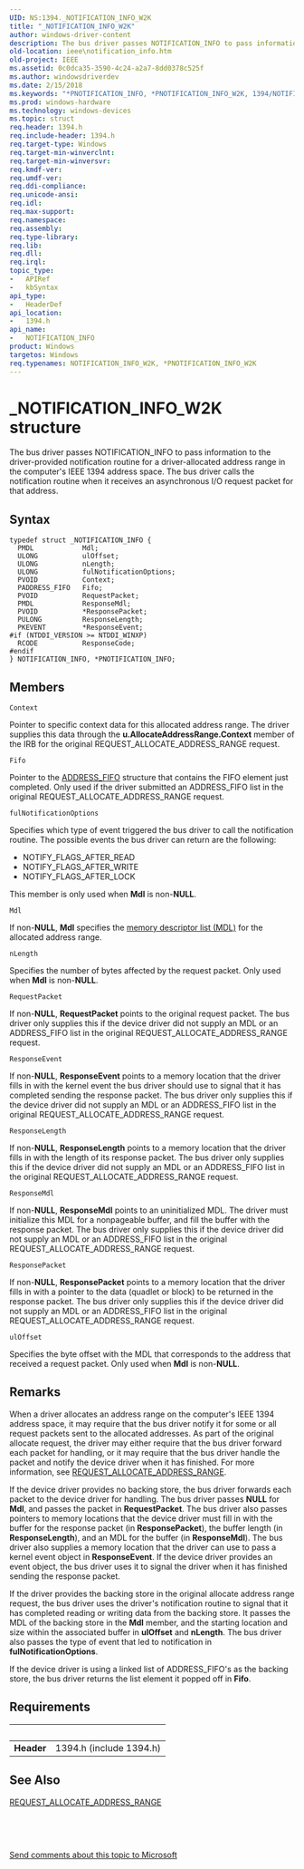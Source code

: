 ```yaml
---
UID: NS:1394._NOTIFICATION_INFO_W2K
title: "_NOTIFICATION_INFO_W2K"
author: windows-driver-content
description: The bus driver passes NOTIFICATION_INFO to pass information to the driver-provided notification routine for a driver-allocated address range in the computer's IEEE 1394 address space.
old-location: ieee\notification_info.htm
old-project: IEEE
ms.assetid: 0c0dca35-3590-4c24-a2a7-8dd0378c525f
ms.author: windowsdriverdev
ms.date: 2/15/2018
ms.keywords: "*PNOTIFICATION_INFO, *PNOTIFICATION_INFO_W2K, 1394/NOTIFICATION_INFO, 1394/PNOTIFICATION_INFO, 1394stct_db1356d4-c42d-46a4-bbc4-ed8452dc2212.xml, IEEE.notification_info, NOTIFICATION_INFO, NOTIFICATION_INFO structure [Buses], NOTIFICATION_INFO_W2K, NOTIFICATION_INFO_WXP, PNOTIFICATION_INFO, PNOTIFICATION_INFO structure pointer [Buses], _NOTIFICATION_INFO_W2K"
ms.prod: windows-hardware
ms.technology: windows-devices
ms.topic: struct
req.header: 1394.h
req.include-header: 1394.h
req.target-type: Windows
req.target-min-winverclnt: 
req.target-min-winversvr: 
req.kmdf-ver: 
req.umdf-ver: 
req.ddi-compliance: 
req.unicode-ansi: 
req.idl: 
req.max-support: 
req.namespace: 
req.assembly: 
req.type-library: 
req.lib: 
req.dll: 
req.irql: 
topic_type:
-	APIRef
-	kbSyntax
api_type:
-	HeaderDef
api_location:
-	1394.h
api_name:
-	NOTIFICATION_INFO
product: Windows
targetos: Windows
req.typenames: NOTIFICATION_INFO_W2K, *PNOTIFICATION_INFO_W2K
---
```


# _NOTIFICATION_INFO_W2K structure
The bus driver passes NOTIFICATION_INFO to pass information to the driver-provided notification routine for a driver-allocated address range in the computer's IEEE 1394 address space. The bus driver calls the notification routine when it receives an asynchronous I/O request packet for that address.

## Syntax
````
typedef struct _NOTIFICATION_INFO {
  PMDL            Mdl;
  ULONG           ulOffset;
  ULONG           nLength;
  ULONG           fulNotificationOptions;
  PVOID           Context;
  PADDRESS_FIFO   Fifo;
  PVOID           RequestPacket;
  PMDL            ResponseMdl;
  PVOID           *ResponsePacket;
  PULONG          ResponseLength;
  PKEVENT         *ResponseEvent;
#if (NTDDI_VERSION >= NTDDI_WINXP)
  RCODE           ResponseCode;
#endif 
} NOTIFICATION_INFO, *PNOTIFICATION_INFO;
````

## Members


`Context`

Pointer to specific context data for this allocated address range. The driver supplies this data through the <b>u.AllocateAddressRange.Context</b> member of the IRB for the original REQUEST_ALLOCATE_ADDRESS_RANGE request.

`Fifo`

Pointer to the <a href="https://msdn.microsoft.com/library/windows/hardware/ff536904">ADDRESS_FIFO</a> structure that contains the FIFO element just completed. Only used if the driver submitted an ADDRESS_FIFO list in the original REQUEST_ALLOCATE_ADDRESS_RANGE request.

`fulNotificationOptions`

Specifies which type of event triggered the bus driver to call the notification routine. The possible events the bus driver can return are the following:

<ul>
<li> NOTIFY_FLAGS_AFTER_READ</li>
<li> NOTIFY_FLAGS_AFTER_WRITE</li>
<li> NOTIFY_FLAGS_AFTER_LOCK</li>
</ul>
This member is only used when <b>Mdl</b> is non-<b>NULL</b>.

`Mdl`

If non-<b>NULL</b>, <b>Mdl</b> specifies the <a href="https://msdn.microsoft.com/a1ec4764-4e11-4fb2-b439-ad6b721eb504">memory descriptor list (MDL)</a>  for the allocated address range.

`nLength`

Specifies the number of bytes affected by the request packet. Only used when <b>Mdl</b> is non-<b>NULL</b>.

`RequestPacket`

If non-<b>NULL</b>, <b>RequestPacket</b> points to the original request packet. The bus driver only supplies this if the device driver did not supply an MDL or an ADDRESS_FIFO list in the original REQUEST_ALLOCATE_ADDRESS_RANGE request.

`ResponseEvent`

If non-<b>NULL</b>, <b>ResponseEvent</b> points to a memory location that the driver fills in with the kernel event the bus driver should use to signal that it has completed sending the response packet. The bus driver only supplies this if the device driver did not supply an MDL or an ADDRESS_FIFO list in the original REQUEST_ALLOCATE_ADDRESS_RANGE request.

`ResponseLength`

If non-<b>NULL</b>, <b>ResponseLength</b> points to a memory location that the driver fills in with the length of its response packet. The bus driver only supplies this if the device driver did not supply an MDL or an ADDRESS_FIFO list in the original REQUEST_ALLOCATE_ADDRESS_RANGE request.

`ResponseMdl`

If non-<b>NULL</b>, <b>ResponseMdl</b> points to an uninitialized MDL. The driver must initialize this MDL for a nonpageable buffer, and fill the buffer with the response packet. The bus driver only supplies this if the device driver did not supply an MDL or an ADDRESS_FIFO list in the original REQUEST_ALLOCATE_ADDRESS_RANGE request.

`ResponsePacket`

If non-<b>NULL</b>, <b>ResponsePacket</b> points to a memory location that the driver fills in with a pointer to the data (quadlet or block) to be returned in the response packet. The bus driver only supplies this if the device driver did not supply an MDL or an ADDRESS_FIFO list in the original REQUEST_ALLOCATE_ADDRESS_RANGE request.

`ulOffset`

Specifies the byte offset with the MDL that corresponds to the address that received a request packet. Only used when <b>Mdl</b> is non-<b>NULL</b>.

## Remarks
When a driver allocates an address range on the computer's IEEE 1394 address space, it may require that the bus driver notify it for some or all request packets sent to the allocated addresses. As part of the original allocate request, the driver may either require that the bus driver forward each packet for handling, or it may require that the bus driver handle the packet and notify the device driver when it has finished. For more information, see <a href="https://msdn.microsoft.com/library/windows/hardware/ff537632">REQUEST_ALLOCATE_ADDRESS_RANGE</a>. 

If the device driver provides no backing store, the bus driver forwards each packet to the device driver for handling. The bus driver passes <b>NULL</b> for <b>Mdl</b>, and passes the packet in <b>RequestPacket</b>. The bus driver also passes pointers to memory locations that the device driver must fill in with the buffer for the response packet (in <b>ResponsePacket</b>), the buffer length (in <b>ResponseLength</b>), and an MDL for the buffer (in <b>ResponseMdl</b>). The bus driver also supplies a memory location that the driver can use to pass a kernel event object in <b>ResponseEvent</b>. If the device driver provides an event object, the bus driver uses it to signal the driver when it has finished sending the response packet.

If the driver provides the backing store in the original allocate address range request, the bus driver uses the driver's notification routine to signal that it has completed reading or writing data from the backing store. It passes the MDL of the backing store in the <b>Mdl</b> member, and the starting location and size within the associated buffer in <b>ulOffset</b> and <b>nLength</b>. The bus driver also passes the type of event that led to notification in <b>fulNotificationOptions</b>.

If the device driver is using a linked list of ADDRESS_FIFO's as the backing store, the bus driver returns the list element it popped off in <b>Fifo</b>.

## Requirements
| &nbsp; | &nbsp; |
| ---- |:---- |
| **Header** | 1394.h (include 1394.h) |

## See Also

<a href="https://msdn.microsoft.com/library/windows/hardware/ff537632">REQUEST_ALLOCATE_ADDRESS_RANGE</a>



 

 

<a href="mailto:wsddocfb@microsoft.com?subject=Documentation%20feedback [IEEE\buses]:%20NOTIFICATION_INFO structure%20 RELEASE:%20(2/15/2018)&amp;body=%0A%0APRIVACY STATEMENT%0A%0AWe use your feedback to improve the documentation. We don't use your email address for any other purpose, and we'll remove your email address from our system after the issue that you're reporting is fixed. While we're working to fix this issue, we might send you an email message to ask for more info. Later, we might also send you an email message to let you know that we've addressed your feedback.%0A%0AFor more info about Microsoft's privacy policy, see http://privacy.microsoft.com/en-us/default.aspx." title="Send comments about this topic to Microsoft">Send comments about this topic to Microsoft</a>